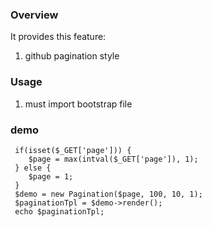 ### Overview
It provides this feature:

 1. github pagination style

### Usage
 1. must import bootstrap file
 
### demo

```
 if(isset($_GET['page'])) {
    $page = max(intval($_GET['page']), 1);
 } else {
    $page = 1;
 }
 $demo = new Pagination($page, 100, 10, 1);
 $paginationTpl = $demo->render();
 echo $paginationTpl;
```
 

